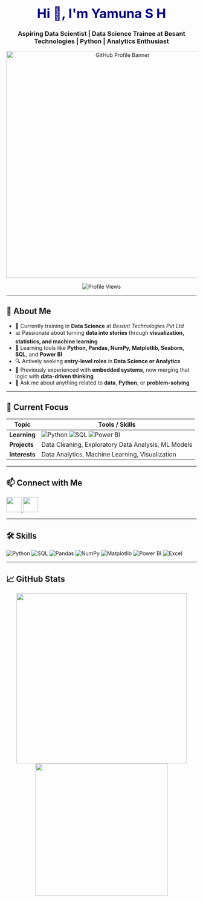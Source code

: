 <h1 align="center" style="font-size: 34px; color: #000080;">Hi 👋, I'm Yamuna S H</h1>
<h3 align="center">Aspiring Data Scientist | Data Science Trainee at Besant Technologies | Python | Analytics Enthusiast</h3>

<p align="center">
  <img src="https://cdn.dribbble.com/users/1162077/screenshots/3848914/media/7ed7d5ca1b297f0b5e48a0f2c8a412b1.gif" alt="GitHub Profile Banner" width="600" />
</p>

<p align="center">
  <img src="https://komarev.com/ghpvc/?username=yamunash&label=Profile%20Views&color=0e75b6&style=for-the-badge" alt="Profile Views" />
</p>

---

## 🚀 About Me

- 🌱 Currently training in **Data Science** at *Besant Technologies Pvt Ltd*
- 📊 Passionate about turning **data into stories** through **visualization, statistics, and machine learning**
- 🧠 Learning tools like **Python, Pandas, NumPy, Matplotlib, Seaborn, SQL**, and **Power BI**
- 🔍 Actively seeking **entry-level roles** in **Data Science or Analytics**
- 🧰 Previously experienced with **embedded systems**, now merging that logic with **data-driven thinking**
- 💬 Ask me about anything related to **data**, **Python**, or **problem-solving**

---

## 📌 Current Focus

| Topic         | Tools / Skills |
|---------------|----------------|
| **Learning**  | ![Python](https://img.shields.io/badge/Python-3776AB?style=flat-square&logo=python&logoColor=white) ![SQL](https://img.shields.io/badge/SQL-4479A1?style=flat-square&logo=postgresql&logoColor=white) ![Power BI](https://img.shields.io/badge/PowerBI-F2C811?style=flat-square&logo=powerbi&logoColor=black) |
| **Projects**  | Data Cleaning, Exploratory Data Analysis, ML Models |
| **Interests** | Data Analytics, Machine Learning, Visualization |

---

## 📫 Connect with Me

<p align="left">
  <a href="https://www.linkedin.com/in/yamuna-s-h-010709221" target="_blank">
    <img src="https://img.icons8.com/color/48/000000/linkedin.png" width="40" />
  </a>
  <a href="mailto:Yamunash@465gmail.com">
    <img src="https://img.icons8.com/fluent/48/000000/gmail.png" width="40" />
  </a>
</p>

---

## 🛠️ Skills

![Python](https://img.shields.io/badge/Python-306998?style=for-the-badge&logo=python&logoColor=white)
![SQL](https://img.shields.io/badge/SQL-336791?style=for-the-badge&logo=postgresql&logoColor=white)
![Pandas](https://img.shields.io/badge/Pandas-150458?style=for-the-badge&logo=pandas)
![NumPy](https://img.shields.io/badge/NumPy-013243?style=for-the-badge&logo=numpy)
![Matplotlib](https://img.shields.io/badge/Matplotlib-20232A?style=for-the-badge&logo=matplotlib)
![Power BI](https://img.shields.io/badge/Power_BI-F2C811?style=for-the-badge&logo=powerbi&logoColor=black)
![Excel](https://img.shields.io/badge/Excel-217346?style=for-the-badge&logo=microsoft-excel&logoColor=white)

---

## 📈 GitHub Stats

<p align="center">
  <img src="https://github-readme-stats.vercel.app/api?username=yamunash&show_icons=true&theme=radical" width="450"/>
  <img src="https://github-readme-stats.vercel.app/api/top-langs/?username=yamunash&layout=compact&theme=radical" width="350"/>
</p>
